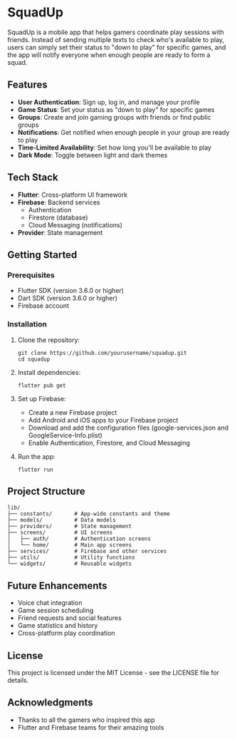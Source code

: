 # SquadUp

SquadUp is a mobile app that helps gamers coordinate play sessions with friends. Instead of sending multiple texts to check who's available to play, users can simply set their status to "down to play" for specific games, and the app will notify everyone when enough people are ready to form a squad.

## Features

- **User Authentication**: Sign up, log in, and manage your profile
- **Game Status**: Set your status as "down to play" for specific games
- **Groups**: Create and join gaming groups with friends or find public groups
- **Notifications**: Get notified when enough people in your group are ready to play
- **Time-Limited Availability**: Set how long you'll be available to play
- **Dark Mode**: Toggle between light and dark themes

## Tech Stack

- **Flutter**: Cross-platform UI framework
- **Firebase**: Backend services
  - Authentication
  - Firestore (database)
  - Cloud Messaging (notifications)
- **Provider**: State management

## Getting Started

### Prerequisites

- Flutter SDK (version 3.6.0 or higher)
- Dart SDK (version 3.6.0 or higher)
- Firebase account

### Installation

1. Clone the repository:
   ```
   git clone https://github.com/yourusername/squadup.git
   cd squadup
   ```

2. Install dependencies:
   ```
   flutter pub get
   ```

3. Set up Firebase:
   - Create a new Firebase project
   - Add Android and iOS apps to your Firebase project
   - Download and add the configuration files (google-services.json and GoogleService-Info.plist)
   - Enable Authentication, Firestore, and Cloud Messaging

4. Run the app:
   ```
   flutter run
   ```

## Project Structure

```
lib/
├── constants/       # App-wide constants and theme
├── models/          # Data models
├── providers/       # State management
├── screens/         # UI screens
│   ├── auth/        # Authentication screens
│   └── home/        # Main app screens
├── services/        # Firebase and other services
├── utils/           # Utility functions
└── widgets/         # Reusable widgets
```

## Future Enhancements

- Voice chat integration
- Game session scheduling
- Friend requests and social features
- Game statistics and history
- Cross-platform play coordination

## License

This project is licensed under the MIT License - see the LICENSE file for details.

## Acknowledgments

- Thanks to all the gamers who inspired this app
- Flutter and Firebase teams for their amazing tools
